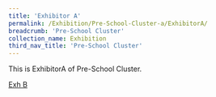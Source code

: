 ```yaml
---
title: 'Exhibitor A'
permalink: /Exhibition/Pre-School-Cluster-a/ExhibitorA/
breadcrumb: 'Pre-School Cluster'
collection_name: Exhibition
third_nav_title: 'Pre-School Cluster'
---
```


<div>
This is ExhibitorA of Pre-School Cluster.
  
   <a href="/Exhibition/Pre-School-Cluster-b/ExhibitorB/">Exh B</a> 
</div>
